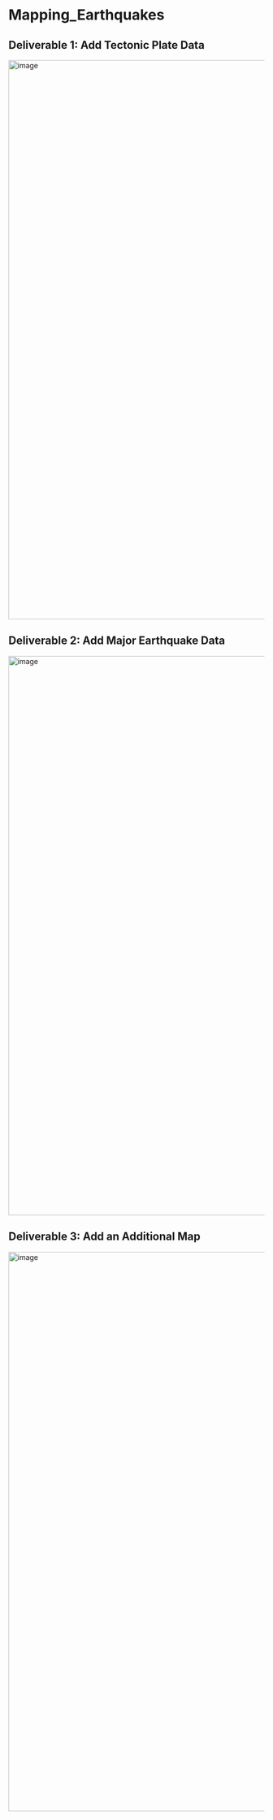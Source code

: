 # Mapping_Earthquakes


## Deliverable 1: Add Tectonic Plate Data

<img width="1101" alt="image" src="https://user-images.githubusercontent.com/22928255/203491797-05f519a1-ce5e-4aa3-94b6-c94adc0ed0c1.png">


## Deliverable 2: Add Major Earthquake Data

<img width="1101" alt="image" src="https://user-images.githubusercontent.com/22928255/203491873-00cbc551-98b8-4f92-a359-326459915e3f.png">

## Deliverable 3: Add an Additional Map

<img width="1101" alt="image" src="https://user-images.githubusercontent.com/22928255/203491929-37d5ac3b-f0db-4531-8202-524ec0d97009.png">
